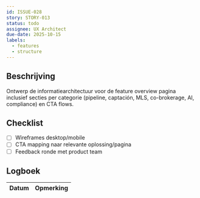 ```yaml
---
id: ISSUE-028
story: STORY-013
status: todo
assignee: UX Architect
due-date: 2025-10-15
labels:
  - features
  - structure
---
```


## Beschrijving
Ontwerp de informatiearchitectuur voor de feature overview pagina inclusief secties per categorie (pipeline, captación, MLS, co-brokerage, AI, compliance) en CTA flows.

## Checklist
- [ ] Wireframes desktop/mobile
- [ ] CTA mapping naar relevante oplossing/pagina
- [ ] Feedback ronde met product team

## Logboek
| Datum | Opmerking |
|-------|-----------|
